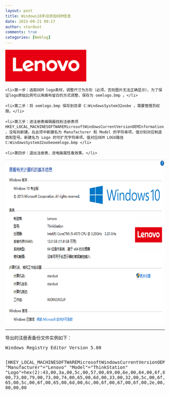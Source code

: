 ```yaml
---
layout: post
title: Windows10手动添加OEM信息
date: 2015-09-21 09:17
author: stardust
comments: true
categories: [Weblog]
---
```

<a href="/wp-content/uploads/2015/09/oemlogo256px.png"><img class="alignnone size-full wp-image-935" src="/wp-content/uploads/2015/09/oemlogo256px.png" alt="oemlogo256px" width="256" height="100" /></a>

	<li>第一步：选取OEM logo素材，调整尺寸为方形（必须，否则图片无法正确显示），为了保证logo原始比例可以用画布留白的方式调整，保存为 oemlogo.bmp 。</li>

	<li>第二步：将 oemlogo.bmp 保存到目录 C:WindowsSystem32oobe ，需要管理员权限。</li>

	<li>第三步：进注册表编辑器找到注册表项 HKEY_LOCAL_MACHINESOFTWAREMicrosoftWindowsCurrentVersionOEMInformation ，没有则新建。在此项中新建名为 Manufacturer 和 Model 的字符串项，值分别对应制造商和型号。新建名为 Logo 的可扩充字符串项，值对应OEM LOGO路径 C:WindowsSystem32oobeoemlogo.bmp </li>

	<li>第四步：退出注册表，进电脑属性看效果。</li>
<a href="/wp-content/uploads/2015/09/2015-09-21-sysinfo.png"><img src="/wp-content/uploads/2015/09/2015-09-21-sysinfo.png" alt="2015-09-21-sysinfo" width="710" height="519" class="alignnone size-full wp-image-942" /></a>
<hr>
导出的注册表备份文件实例如下：
<pre>
Windows Registry Editor Version 5.00

[HKEY_LOCAL_MACHINESOFTWAREMicrosoftWindowsCurrentVersionOEMInformation]
"Manufacturer"="Lenovo"
"Model"="ThinkStation"
"Logo"=hex(2):43,00,3a,00,5c,00,57,00,69,00,6e,00,64,00,6f,00,77,00,73,00,5c,
  00,73,00,79,00,73,00,74,00,65,00,6d,00,33,00,32,00,5c,00,6f,00,6f,00,62,00,
  65,00,5c,00,6f,00,65,00,6d,00,6c,00,6f,00,67,00,6f,00,2e,00,62,00,6d,00,70,
  00,00,00
</pre>


